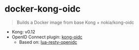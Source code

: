 # docker-kong-oidc
> Builds a Docker image from base Kong + nokia/kong-oidc

- Kong: v0.12
- OpenID Connect plugin: [kong-oidc](https://github.com/nokia/kong-oidc)
    - Based on: [lua-resty-openidc](https://github.com/zmartzone/lua-resty-openidc)


